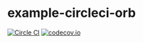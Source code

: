 # example-circleci-orb


[![Circle CI](https://circleci.com/gh/codecov/example-circleci-orb.png?style=badge)](https://circleci.com/gh/codecov/example-circleci-orb) [![codecov.io](https://codecov.io/github/codecov/example-circleci-orb/coverage.svg?branch=master)](https://codecov.io/github/codecov/example-circleci-orb)

